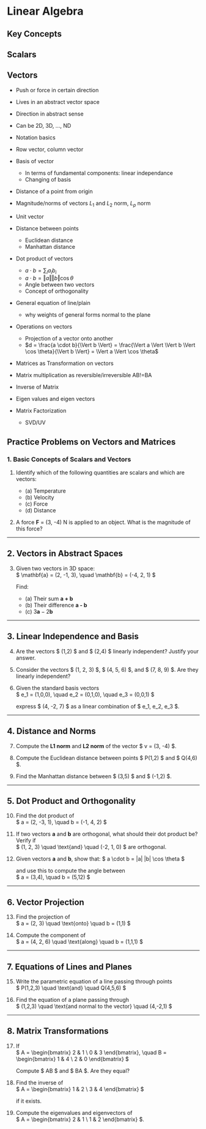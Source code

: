 # Linear Algebra
## Key Concepts
## Scalars
## Vectors
- Push or force in certain direction
- Lives in an abstract vector space
- Direction in abstract sense
- Can be 2D, 3D, ..., ND
- Notation basics
- Row vector, column vector
- Basis of vector
    - In terms of fundamental components: linear independance
    - Changing of basis
- Distance of a point from origin
- Magnitude/norms of vectors $L_1$ and $L_2$ norm, $L_p$ norm
- Unit vector
- Distance between points
    - Euclidean distance
    - Manhattan distance
- Dot product of vectors
    - $a \cdot b = \sum_i a_i b_i$
    - $a \cdot b = \Vert a\Vert \Vert b \Vert \cos \theta$
    - Angle between two vectors
    - Concept of orthogonality
- General equation of line/plain
    - why weights of general forms normal to the plane

- Operations on vectors
    - Projection of a vector onto another
    - $d = \frac{a \cdot b}{\Vert b \Vert} = \frac{\Vert a \Vert \Vert b \Vert \cos \theta}{\Vert b \Vert} = \Vert a \Vert \cos \theta$

- Matrices as Transformation on vectors
- Matrix multiplication as reversible/irreversible AB!=BA
- Inverse of Matrix
- Eigen values and eigen vectors
- Matrix Factorization
    - SVD/UV


## Practice Problems on Vectors and Matrices

### 1. Basic Concepts of Scalars and Vectors
1. Identify which of the following quantities are scalars and which are vectors:  
   - (a) Temperature  
   - (b) Velocity  
   - (c) Force  
   - (d) Distance  

2. A force **F** = (3, -4) N is applied to an object. What is the magnitude of this force?

---

## 2. Vectors in Abstract Spaces
3. Given two vectors in 3D space:  
   $ \mathbf{a} = (2, -1, 3), \quad \mathbf{b} = (-4, 2, 1) $
   
   Find:  
   - (a) Their sum **a + b**  
   - (b) Their difference **a - b**  
   - (c) $3\mathbf{a} - 2\mathbf{b}$  

---

## 3. Linear Independence and Basis
4. Are the vectors $ (1,2) $ and $ (2,4) $ linearly independent? Justify your answer.

5. Consider the vectors $ (1, 2, 3) $, $ (4, 5, 6) $, and $ (7, 8, 9) $. Are they linearly independent?

6. Given the standard basis vectors  
   $ e_1 = (1,0,0), \quad e_2 = (0,1,0), \quad e_3 = (0,0,1) $
   
   express $ (4, -2, 7) $ as a linear combination of $ e_1, e_2, e_3 $.

---

## 4. Distance and Norms
7. Compute the **L1 norm** and **L2 norm** of the vector $ v = (3, -4) $.

8. Compute the Euclidean distance between points $ P(1,2) $ and $ Q(4,6) $.

9. Find the Manhattan distance between $ (3,5) $ and $ (-1,2) $.

---

## 5. Dot Product and Orthogonality
10. Find the dot product of  
    $ a = (2, -3, 1), \quad b = (-1, 4, 2) $

11. If two vectors **a** and **b** are orthogonal, what should their dot product be? Verify if  
    $ (1, 2, 3) \quad \text{and} \quad (-2, 1, 0) $
    are orthogonal.

12. Given vectors **a** and **b**, show that:
    $ a \cdot b = \|a\| \|b\| \cos \theta $
    
    and use this to compute the angle between  
    $ a = (3,4), \quad b = (5,12) $

---

## 6. Vector Projection
13. Find the projection of  
    $ a = (2, 3) \quad \text{onto} \quad b = (1,1) $

14. Compute the component of  
    $ a = (4, 2, 6) \quad \text{along} \quad b = (1,1,1) $

---

## 7. Equations of Lines and Planes
15. Write the parametric equation of a line passing through points  
    $ P(1,2,3) \quad \text{and} \quad Q(4,5,6) $

16. Find the equation of a plane passing through  
    $ (1,2,3) \quad \text{and normal to the vector} \quad (4,-2,1) $

---

## 8. Matrix Transformations
17. If  
    $ A = \begin{bmatrix} 2 & 1 \\ 0 & 3 \end{bmatrix}, \quad 
    B = \begin{bmatrix} 1 & 4 \\ 2 & 0 \end{bmatrix} $
    
    Compute $ AB $ and $ BA $. Are they equal?

18. Find the inverse of  
    $ A = \begin{bmatrix} 1 & 2 \\ 3 & 4 \end{bmatrix} $
    
    if it exists.

19. Compute the eigenvalues and eigenvectors of  
    $ A = \begin{bmatrix} 2 & 1 \\ 1 & 2 \end{bmatrix} $.




